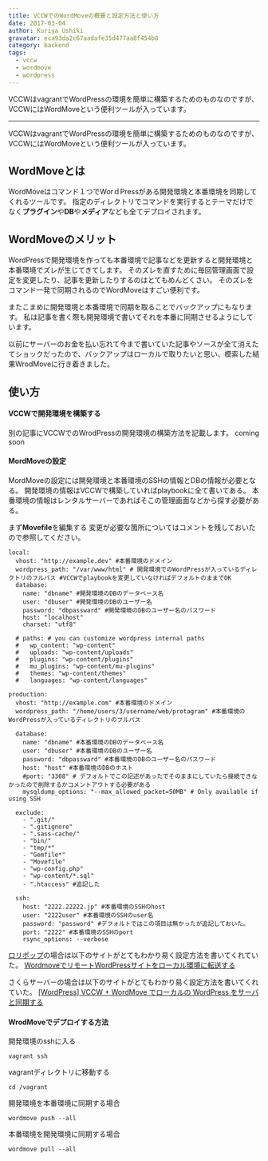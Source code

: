 ```yaml
---
title: VCCWでのWordMoveの概要と設定方法と使い方
date: 2017-03-04
author: Kuriya Ushiki
gravatar: eca93da2c67aadafe35d477aa8f454b8
category: backend
tags:
  - vccw
  - wordmove
  - wordpress
---
```


VCCWはvagrantでWordPressの環境を簡単に構築するためのものなのですが、VCCWにはWordMoveという便利ツールが入っています。

---

VCCWはvagrantでWordPressの環境を簡単に構築するためのものなのですが、VCCWにはWordMoveという便利ツールが入っています。

## WordMoveとは
WordMoveはコマンド１つでWorｄPressがある開発環境と本番環境を同期してくれるツールです。
指定のディレクトリでコマンドを実行するとテーマだけでなく**プラグイン**や**DB**や**メディア**なども全てデプロイされます。

## WordMoveのメリット
WordPressで開発環境を作っても本番環境で記事などを更新すると開発環境と本番環境でズレが生じてきてします。
そのズレを直すために毎回管理画面で設定を変更したり、記事を更新したりするのはとてもめんどくさい。
そのズレをコマンド一発で同期されるのでWordMoveはすごい便利です。

またこまめに開発環境と本番環境で同期を取ることでバックアップにもなります。
私は記事を書く際も開発環境で書いてそれを本番に同期させるようにしています。

以前にサーバーのお金を払い忘れて今まで書いていた記事やソースが全て消えたてショックだったので、バックアップはローカルで取りたいと思い、模索した結果WrodMoveに行き着きました。

## 使い方

#### VCCWで開発環境を構築する
別の記事にVCCWでのWrodPressの開発環境の構築方法を記載します。
coming soon

#### MordMoveの設定

MordMoveの設定には開発環境と本番環境のSSHの情報とDBの情報が必要となる。
開発環境の情報はVCCWで構築していればplaybookに全て書いてある。
本番環境の情報はレンタルサーバーであればそこの管理画面などから探す必要がある。

まず**Movefile**を編集する
変更が必要な箇所についてはコメントを残しておいたので参照してください。
```
local:
  vhost: "http://example.dev" #本番環境のドメイン
  wordpress_path: "/var/www/html" # 開発環境でのWordPressが入っているディレクトリのフルパス #VCCWでplaybookを変更していなければデフォルトのままでOK
  database:
    name: "dbname" #開発環境のDBのデータベース名
    user: "dbuser" #開発環境のDBのユーザー名
    password: "dbpassward" #開発環境のDBのユーザー名のパスワード
    host: "localhost"
    charset: "utf8"

  # paths: # you can customize wordpress internal paths
  #   wp_content: "wp-content"
  #   uploads: "wp-content/uploads"
  #   plugins: "wp-content/plugins"
  #   mu_plugins: "wp-content/mu-plugins"
  #   themes: "wp-content/themes"
  #   languages: "wp-content/languages"

production:
  vhost: "http://example.com" #本番環境のドメイン
  wordpress_path: "/home/users/3/username/web/protagram" #本番環境のWordPressが入っているディレクトリのフルパス

  database:
    name: "dbname" #本番環境のDBのデータベース名
    user: "dbuser" #本番環境のDBのユーザー名
    password: "dbpassward" #本番環境のDBのユーザー名のパスワード
    host: "host" #本番環境のDBのホスト
    #port: "3308" # デフォルトでこの記述があったでそのままにしていたら接続できなかったので削除するかコメントアウトする必要がある
    mysqldump_options: "--max_allowed_packet=50MB" # Only available if using SSH

  exclude:
    - ".git/"
    - ".gitignore"
    - ".sass-cache/"
    - "bin/"
    - "tmp/*"
    - "Gemfile*"
    - "Movefile"
    - "wp-config.php"
    - "wp-content/*.sql"
    - ".htaccess" #追記した

  ssh:
    host: "2222.22222.jp" #本番環境のSSHのhost
    user: "2222user" #本番環境のSSHのuser名
    password: "password" #デフォルトではこの項目は無かったが追記しておいた。
    port: "2222" #本番環境のSSHのport
    rsync_options: --verbose

```

[ロリポップ](https://lolipop.jp/)の場合は以下のサイトがとてもわかり易く設定方法を書いてくれていた。
[WordmoveでリモートWordPressサイトをローカル環境に転送する](http://wpwand.com/migrate-between-remote-to-local/)

さくらサーバーの場合は以下のサイトがとてもわかり易く設定方法を書いてくれていた。
[[WordPress] VCCW + WordMove でローカルの WordPress をサーバと同期する](https://www.d-wood.com/blog/2016/02/26_7816.html)

#### WrodMoveでデプロイする方法
開発環境のsshに入る
```
vagrant ssh
```

vagrantディレクトリに移動する
```
cd /vagrant
```

開発環境を本番環境に同期する場合
```
wordmove push --all
```

本番環境を開発環境に同期する場合
```
wordmove pull --all
```

